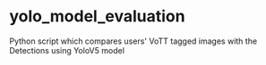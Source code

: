 # yolo_model_evaluation
 Python script which compares users' VoTT tagged images with the Detections using YoloV5 model
